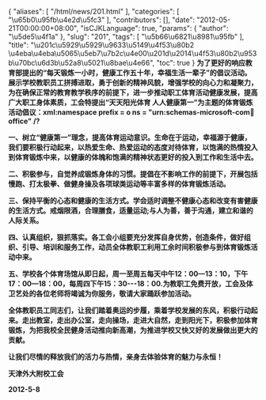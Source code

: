 {
    "aliases": [
        "/html/news/201.html"
    ],
    "categories": [
        "\u65b0\u95fb\u4e2d\u5fc3"
    ],
    "contributors": [],
    "date": "2012-05-21T00:00:00+08:00",
    "isCJKLanguage": true,
    "params": {
        "author": "\u5de5\u4f1a"
    },
    "slug": "201",
    "tags": [
        "\u5b66\u6821\u8981\u95fb"
    ],
    "title": "\u201c\u5929\u5929\u9633\u5149\u4f53\u80b2 \u4eba\u4eba\u5065\u5eb7\u7b2c\u4e00\u201d\u2014\u4f53\u80b2\u953b\u70bc\u6d3b\u52a8\u5021\u8bae\u4e66",
    "toc": true
}
**为了更好的响应教育部提出的“每天锻炼一小时，健康工作五十年，幸福生活一辈子”的倡议活动。展示学校教职员工拼搏进取，勇于创新的精神风貌，增强学校的向心力和凝聚力，为在确保正常的教育教学秩序的前提下，进一步推动职工体育活动健康发展，提高广大职工身体素质，工会特提出“天天阳光体育 人人健康第一”为主题的体育锻炼活动倡议：xml:namespace prefix = o ns = "urn:schemas-microsoft-com:office:office" /?**

**一、树立“健康第一”理念，提高体育运动意识。生命在于运动，幸福源于健康，我们要积极行动起来，以热爱生命、热爱运动的态度对待体育，以饱满的热情投入到体育锻炼中来，以健康的体魄和饱满的精神状态更好的投入到工作和生活中去。**

**二、积极参与，自觉养成锻炼身体的习惯。提倡在不影响工作的前提下，开展包括慢跑、打太极拳、做健身操及各项球类运动等丰富多样的体育锻炼活动。**

**三、保持平衡的心态和健康的生活方式。学会适时调整不健康心态和改变有害健康的生活方式。戒烟限酒，合理膳食，适量运动;与人为善，善于沟通，建立和谐的人际关系。**

**四、认真组织，狠抓落实。各工会小组要充分发挥自身优势，创造条件，做好组织、引导、培训和服务工作，动员全体教职工利用工余时间积极参与到体育锻炼活动中来。**

**五、学校各个体育场馆从即日起，周一至周五每天中午12：00—13：10，下午17：00—18：00，每周四下午15：30---18：00.为教职工免费开放，工会及体卫艺处的各位老师将竭诚为你服务，敬请大家踊跃参加活动。**

**全体教职员工同志们，让我们踏着奥运的步履，乘着学校发展的东风，积极行动起来。走出教室，走出办公室，走向操场，走进大自然，走到阳光下，积极参加体育锻炼，为把我校全民健身活动推向新高潮，为推进学校又快又好的发展做出更大的贡献。**

**让我们尽情的释放我们的活力与热情，亲身去体验体育的魅力与永恒！**

**天津外大附校工会**

**2012-5-8**


